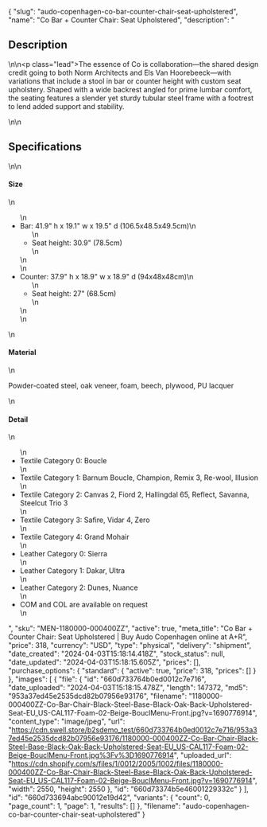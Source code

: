 {
  "slug": "audo-copenhagen-co-bar-counter-chair-seat-upholstered",
  "name": "Co Bar + Counter Chair: Seat Upholstered",
  "description": "<h2>Description</h2>\n<!-- split -->\n<p class=\"lead\">The essence of Co is collaboration—the shared design credit going to both Norm Architects and Els Van Hoorebeeck—with variations that include a stool in bar or counter height with custom seat upholstery. Shaped with a wide backrest angled for prime lumbar comfort, the seating features a slender yet sturdy tubular steel frame with a footrest to lend added support and stability.</p>\n<!-- split -->\n<h2>Specifications</h2>\n<!-- split -->\n<h4>Size</h4>\n<ul>\n<li>Bar: 41.9\" h x 19.1\" w x 19.5\" d (106.5x48.5x49.5cm)\n<ul>\n<li>Seat height: 30.9\" (78.5cm)</li>\n</ul>\n</li>\n<li>Counter: 37.9\" h x 18.9\" w x 18.9\" d (94x48x48cm)\n<ul>\n<li>Seat height: 27\" (68.5cm)</li>\n</ul>\n</li>\n</ul>\n<h4>Material</h4>\n<p>Powder-coated steel, oak veneer, foam, beech, plywood, PU lacquer</p>\n<h4>Detail</h4>\n<ul>\n<li>Textile Category 0: Boucle</li>\n<li>Textile Category 1: Barnum Boucle, Champion, Remix 3, Re-wool, Illusion</li>\n<li>Textile Category 2: Canvas 2, Fiord 2, Hallingdal 65, Reflect, Savanna, Steelcut Trio 3</li>\n<li>Textile Category 3: Safire, Vidar 4, Zero</li>\n<li>Textile Category 4: Grand Mohair</li>\n<li>Leather Category 0: Sierra</li>\n<li>Leather Category 1: Dakar, Ultra</li>\n<li>Leather Category 2: Dunes, Nuance</li>\n<li>COM and COL are available on request</li>\n</ul>",
  "sku": "MEN-1180000-000400ZZ",
  "active": true,
  "meta_title": "Co Bar + Counter Chair: Seat Upholstered | Buy Audo Copenhagen online at A+R",
  "price": 318,
  "currency": "USD",
  "type": "physical",
  "delivery": "shipment",
  "date_created": "2024-04-03T15:18:14.418Z",
  "stock_status": null,
  "date_updated": "2024-04-03T15:18:15.605Z",
  "prices": [],
  "purchase_options": {
    "standard": {
      "active": true,
      "price": 318,
      "prices": []
    }
  },
  "images": [
    {
      "file": {
        "id": "660d733764b0ed0012c7e716",
        "date_uploaded": "2024-04-03T15:18:15.478Z",
        "length": 147372,
        "md5": "953a37ed45e2535dcd82b07956e93176",
        "filename": "1180000-000400ZZ-Co-Bar-Chair-Black-Steel-Base-Black-Oak-Back-Upholstered-Seat-EU_US-CAL117-Foam-02-Beige-BouclMenu-Front.jpg?v=1690776914",
        "content_type": "image/jpeg",
        "url": "https://cdn.swell.store/b2sdemo_test/660d733764b0ed0012c7e716/953a37ed45e2535dcd82b07956e93176/1180000-000400ZZ-Co-Bar-Chair-Black-Steel-Base-Black-Oak-Back-Upholstered-Seat-EU_US-CAL117-Foam-02-Beige-BouclMenu-Front.jpg%3Fv%3D1690776914",
        "uploaded_url": "https://cdn.shopify.com/s/files/1/0012/2005/1002/files/1180000-000400ZZ-Co-Bar-Chair-Black-Steel-Base-Black-Oak-Back-Upholstered-Seat-EU_US-CAL117-Foam-02-Beige-BouclMenu-Front.jpg?v=1690776914",
        "width": 2550,
        "height": 2550
      },
      "id": "660d73374b5e46001229332c"
    }
  ],
  "id": "660d733694abc90012e19d42",
  "variants": {
    "count": 0,
    "page_count": 1,
    "page": 1,
    "results": []
  },
  "filename": "audo-copenhagen-co-bar-counter-chair-seat-upholstered"
}